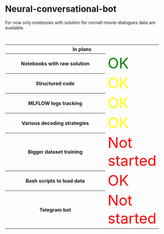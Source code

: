 # Neural-conversational-bot
For now only notebooks with solution for cornell-movie-dialogues data are available.

<html>
 </head>&nbsp;</head>
<table width="300px">
<tr>
<th colspan="3"><b>In plans</b></th>
</tr>
<tr><th width="350px">Notebooks with raw solution</th>
<td width="50px"><font color="green" size="30">OK</font></td>
</tr>
<tr>
<th>Structured code</th>
<td width="10px"><font color="yellow" size="30">OK</font></td>
</tr>
<th>MLFLOW logs tracking</th>
<td width="10px"><font color="yellow" size="30">OK</font></td>
</tr>
<th>Various decoding strategies</th>
<td width="10px"><font color="yellow" size="30">OK</font></td>
</tr>
<th>Bigger dataset training</th>
<td width="10px"><font color="red" size="30">Not started</font></td>
</tr>
<th>Bash scripts to load data</th>
<td width="10px"><font color="red" size="30">OK</font></td>
</tr>
<th>Telegram bot</th>
<td width="10px"><font color="red" size="30">Not started</font></td>
</tr>

</table>
</html>

